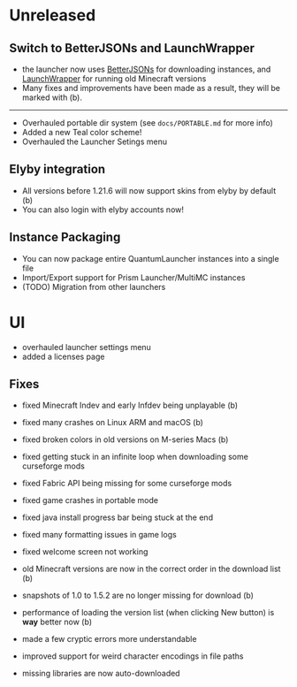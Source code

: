 # Unreleased

## Switch to BetterJSONs and LaunchWrapper
- the launcher now uses [BetterJSONs](https://github.com/MCPHackers/BetterJSONs/)
  for downloading instances, and [LaunchWrapper](https://github.com/MCPHackers/LaunchWrapper)
  for running old Minecraft versions
- Many fixes and improvements have been made as a result,
  they will be marked with (b).

---

- Overhauled portable dir system (see `docs/PORTABLE.md` for more info)
- Added a new Teal color scheme!
- Overhauled the Launcher Setings menu

## Elyby integration
- All versions before 1.21.6 will now support skins from elyby by default (b)
- You can also login with elyby accounts now!

## Instance Packaging
- You can now package entire QuantumLauncher instances into a single file
- Import/Export support for Prism Launcher/MultiMC instances
- (TODO) Migration from other launchers

# UI
- overhauled launcher settings menu
- added a licenses page

## Fixes
- fixed Minecraft Indev and early Infdev being unplayable (b)
- fixed many crashes on Linux ARM and macOS (b)
- fixed broken colors in old versions on M-series Macs (b)
- fixed getting stuck in an infinite loop when downloading some curseforge mods
- fixed Fabric API being missing for some curseforge mods
- fixed game crashes in portable mode
- fixed java install progress bar being stuck at the end
- fixed many formatting issues in game logs
- fixed welcome screen not working

- old Minecraft versions are now in the correct order in the download list (b)
- snapshots of 1.0 to 1.5.2 are no longer missing for download (b)
- performance of loading the version list
  (when clicking New button) is **way** better now (b)
- made a few cryptic errors more understandable
- improved support for weird character encodings in file paths
- missing libraries are now auto-downloaded
